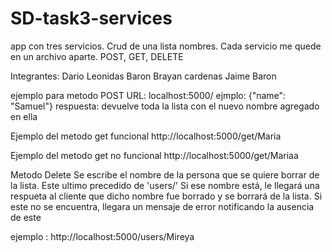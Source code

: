 # SD-task3-services
app con tres servicios. Crud de una lista nombres. Cada servicio me quede en un archivo aparte.  POST, GET, DELETE

Integrantes:
Dario Leonidas Baron
Brayan cardenas
Jaime Baron

ejemplo para metodo POST
URL:  localhost:5000/
ejmplo: {"name": "Samuel"}
respuesta: devuelve toda la lista con el nuevo nombre agregado en ella

Ejemplo del metodo get funcional
http://localhost:5000/get/Maria

Ejemplo del metodo get no funcional
http://localhost:5000/get/Mariaa

Metodo Delete
Se escribe el nombre de la persona que se quiere borrar de la lista. Este ultimo precedido de 'users/'
Si ese nombre está, le llegará una respueta al cliente que dicho nombre fue borrado y se borrará de la lista.
Si este no se encuentra, llegara un mensaje de error notificando la ausencia de este

ejemplo :
http://localhost:5000/users/Mireya


